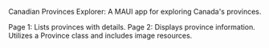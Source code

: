 Canadian Provinces Explorer: A MAUI app for exploring Canada's provinces.

Page 1: Lists provinces with details.
Page 2: Displays province information.
Utilizes a Province class and includes image resources.






